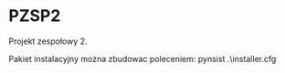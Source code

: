 # PZSP2

Projekt zespołowy 2.

Pakiet instalacyjny można zbudowac poleceniem:
pynsist .\installer.cfg
